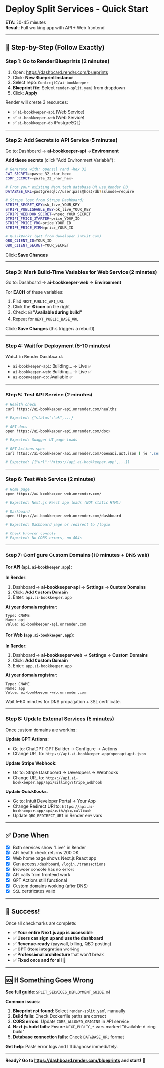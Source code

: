 # Deploy Split Services - Quick Start

**ETA**: 30-45 minutes  
**Result**: Full working app with API + Web frontend

---

## 🚀 **Step-by-Step (Follow Exactly)**

### **Step 1: Go to Render Blueprints** (2 minutes)

1. Open: https://dashboard.render.com/blueprints
2. Click: **New Blueprint Instance**
3. Select repo: `ContrejfC/ai-bookkeeper`
4. **Blueprint file**: Select `render-split.yaml` from dropdown
5. Click: **Apply**

Render will create 3 resources:
- ✅ `ai-bookkeeper-api` (Web Service)
- ✅ `ai-bookkeeper-web` (Web Service)  
- ✅ `ai-bookkeeper-db` (PostgreSQL)

---

### **Step 2: Add Secrets to API Service** (5 minutes)

Go to: Dashboard → **ai-bookkeeper-api** → **Environment**

**Add these secrets** (click "Add Environment Variable"):

```bash
# Generate with: openssl rand -hex 32
JWT_SECRET=<paste_32_char_hex>
CSRF_SECRET=<paste_32_char_hex>

# From your existing Neon.tech database OR use Render DB
DATABASE_URL=postgresql://user:pass@host/db?sslmode=require

# Stripe (get from Stripe Dashboard)
STRIPE_SECRET_KEY=sk_live_YOUR_KEY
STRIPE_PUBLISHABLE_KEY=pk_live_YOUR_KEY
STRIPE_WEBHOOK_SECRET=whsec_YOUR_SECRET
STRIPE_PRICE_STARTER=price_YOUR_ID
STRIPE_PRICE_PRO=price_YOUR_ID
STRIPE_PRICE_FIRM=price_YOUR_ID

# QuickBooks (get from developer.intuit.com)
QBO_CLIENT_ID=YOUR_ID
QBO_CLIENT_SECRET=YOUR_SECRET
```

Click: **Save Changes**

---

### **Step 3: Mark Build-Time Variables for Web Service** (2 minutes)

Go to: Dashboard → **ai-bookkeeper-web** → **Environment**

For **EACH** of these variables:
1. Find `NEXT_PUBLIC_API_URL`
2. Click the **⚙️ icon** on the right
3. Check: ☑️ **"Available during build"**
4. Repeat for `NEXT_PUBLIC_BASE_URL`

Click: **Save Changes** (this triggers a rebuild)

---

### **Step 4: Wait for Deployment** (5-10 minutes)

Watch in Render Dashboard:
- `ai-bookkeeper-api`: Building... → Live ✅
- `ai-bookkeeper-web`: Building... → Live ✅
- `ai-bookkeeper-db`: Available ✅

---

### **Step 5: Test API Service** (2 minutes)

```bash
# Health check
curl https://ai-bookkeeper-api.onrender.com/healthz

# Expected: {"status":"ok",...}

# API docs
open https://ai-bookkeeper-api.onrender.com/docs

# Expected: Swagger UI page loads

# GPT Actions spec
curl https://ai-bookkeeper-api.onrender.com/openapi.gpt.json | jq '.servers'

# Expected: [{"url":"https://api.ai-bookkeeper.app",...}]
```

---

### **Step 6: Test Web Service** (2 minutes)

```bash
# Home page
open https://ai-bookkeeper-web.onrender.com/

# Expected: Next.js React app loads (NOT static HTML)

# Dashboard
open https://ai-bookkeeper-web.onrender.com/dashboard

# Expected: Dashboard page or redirect to /login

# Check browser console
# Expected: No CORS errors, no 404s
```

---

### **Step 7: Configure Custom Domains** (10 minutes + DNS wait)

#### **For API** (`api.ai-bookkeeper.app`):

**In Render**:
1. Dashboard → **ai-bookkeeper-api** → **Settings** → **Custom Domains**
2. Click: **Add Custom Domain**
3. Enter: `api.ai-bookkeeper.app`

**At your domain registrar**:
```
Type: CNAME
Name: api
Value: ai-bookkeeper-api.onrender.com
```

#### **For Web** (`app.ai-bookkeeper.app`):

**In Render**:
1. Dashboard → **ai-bookkeeper-web** → **Settings** → **Custom Domains**
2. Click: **Add Custom Domain**
3. Enter: `app.ai-bookkeeper.app`

**At your domain registrar**:
```
Type: CNAME
Name: app
Value: ai-bookkeeper-web.onrender.com
```

Wait 5-60 minutes for DNS propagation + SSL certificate.

---

### **Step 8: Update External Services** (5 minutes)

Once custom domains are working:

**Update GPT Actions**:
- Go to: ChatGPT GPT Builder → Configure → Actions
- Change URL to: `https://api.ai-bookkeeper.app/openapi.gpt.json`

**Update Stripe Webhook**:
- Go to: Stripe Dashboard → Developers → Webhooks
- Change URL to: `https://api.ai-bookkeeper.app/api/billing/stripe_webhook`

**Update QuickBooks**:
- Go to: Intuit Developer Portal → Your App
- Change Redirect URI to: `https://api.ai-bookkeeper.app/api/auth/qbo/callback`
- Update `QBO_REDIRECT_URI` in Render env vars

---

## ✅ **Done When**

- [x] Both services show "Live" in Render
- [x] API health check returns 200 OK
- [x] Web home page shows Next.js React app
- [x] Can access `/dashboard`, `/login`, `/transactions`
- [x] Browser console has no errors
- [x] API calls from frontend work
- [x] GPT Actions still functional
- [x] Custom domains working (after DNS)
- [x] SSL certificates valid

---

## 🎯 **Success**!

Once all checkmarks are complete:
- ✅ **Your entire Next.js app is accessible**
- ✅ **Users can sign up and use the dashboard**
- ✅ **Revenue-ready** (paywall, billing, QBO posting)
- ✅ **GPT Store integration** working
- ✅ **Professional architecture** that won't break
- ✅ **Fixed once and for all** 🎉

---

## 🆘 **If Something Goes Wrong**

**See full guide**: `SPLIT_SERVICES_DEPLOYMENT_GUIDE.md`

**Common issues**:
1. **Blueprint not found**: Select `render-split.yaml` manually
2. **Build fails**: Check Dockerfile paths are correct
3. **CORS errors**: Update `CORS_ALLOWED_ORIGINS` in API service
4. **Next.js build fails**: Ensure `NEXT_PUBLIC_*` vars marked "Available during build"
5. **Database connection fails**: Check `DATABASE_URL` format

**Get help**: Paste error logs and I'll diagnose immediately.

---

**Ready? Go to https://dashboard.render.com/blueprints and start!** 🚀

